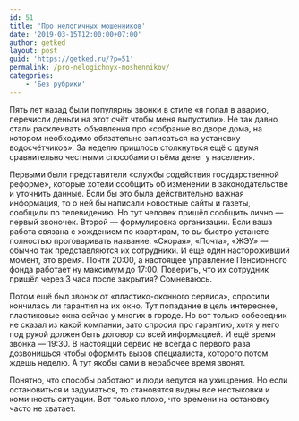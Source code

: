 ```yaml
---
id: 51
title: 'Про нелогичных мошенников'
date: '2019-03-15T12:00:00+07:00'
author: getked
layout: post
guid: 'https://getked.ru/?p=51'
permalink: /pro-nelogichnyx-moshennikov/
categories:
    - 'Без рубрики'
---
```


Пять лет назад были популярны звонки в стиле «я попал в аварию, перечисли деньги на этот счёт чтобы меня выпустили». Не так давно стали расклеивать объявления про «собрание во дворе дома, на котором необходимо обязательно записаться на установку водосчётчиков». За неделю пришлось столкнуться ещё с двумя сравнительно честными способами отъёма денег у населения.

Первыми были представители «службы содействия государственной реформе», которые хотели сообщить об изменении в законодательстве и уточнить данные. Если бы это была действительно важная информация, то о ней бы написали новостные сайты и газеты, сообщили по телевидению. Но тут человек пришёл сообщить лично — первый звоночек. Второй — формулировка организации. Если ваша работа связана с хождением по квартирам, то вы быстро устанете полностью проговаривать название. «Скорая», «Почта», «ЖЭУ» — обычно так представляются их сотрудники. И еще один настороживший момент, это время. Почти 20:00, а настоящее управление Пенсионного фонда работает ну максимум до 17:00. Поверить, что их сотрудник пришёл через 3 часа после закрытия? Сомневаюсь.

Потом ещё был звонок от «пластико-оконного сервиса», спросили кончилась ли гарантия на их окно. Тут попадание в цель интереснее, пластиковые окна сейчас у многих в городе. Но вот только собеседник не сказал из какой компании, зато спросил про гарантию, хотя у него под рукой должен быть договор со всей информацией. И ещё время звонка — 19:30. В настоящий сервис не всегда с первого раза дозвонишься чтобы оформить вызов специалиста, которого потом ждешь неделю. А тут якобы сами в нерабочее время звонят.

Понятно, что способы работают и люди ведутся на ухищрения. Но если остановиться и задуматься, то становятся видны все нестыковки и комичность ситуации. Вот только плохо, что времени на остановку часто не хватает.
